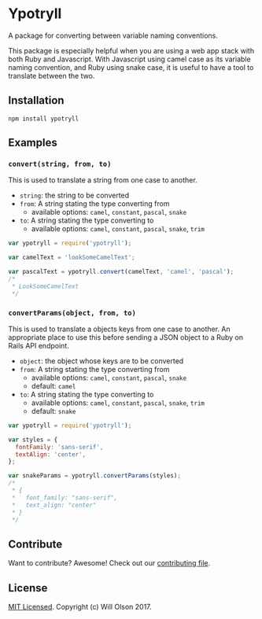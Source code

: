 # Ypotryll

A package for converting between variable naming conventions.

This package is especially helpful when you are using a web app stack with both Ruby and Javascript. With Javascript using camel case as its variable naming convention, and Ruby using snake case, it is useful to have a tool to translate between the two.

## Installation

`npm install ypotryll`

## Examples

### `convert(string, from, to)`

This is used to translate a string from one case to another.

- `string`: the string to be converted
- `from`: A string stating the type converting from
  - available options: `camel`, `constant`, `pascal`, `snake`
- `to`: A string stating the type converting to
  - available options: `camel`, `constant`, `pascal`, `snake`, `trim`

```javascript
var ypotryll = require('ypotryll');

var camelText = 'lookSomeCamelText';

var pascalText = ypotryll.convert(camelText, 'camel', 'pascal');
/*
 * LookSomeCamelText
 */
```

### `convertParams(object, from, to)`

This is used to translate a objects keys from one case to another. An appropriate place to use this before sending a JSON object to a Ruby on Rails API endpoint.

- `object`: the object whose keys are to be converted
- `from`: A string stating the type converting from
  - available options: `camel`, `constant`, `pascal`, `snake`
  - default: `camel`
- `to`: A string stating the type converting to
  - available options: `camel`, `constant`, `pascal`, `snake`, `trim`
  - default: `snake`

```javascript
var ypotryll = require('ypotryll');

var styles = {
  fontFamily: 'sans-serif',
  textAlign: 'center',
};

var snakeParams = ypotryll.convertParams(styles);
/*
 * {
 *   font_family: "sans-serif",
 *   text_align: "center"
 * }
 */
```

## Contribute

Want to contribute? Awesome! Check out our [contributing file](CONTRIBUTING.md).

## License

[MIT Licensed](LICENSE.md). Copyright (c) Will Olson 2017.
